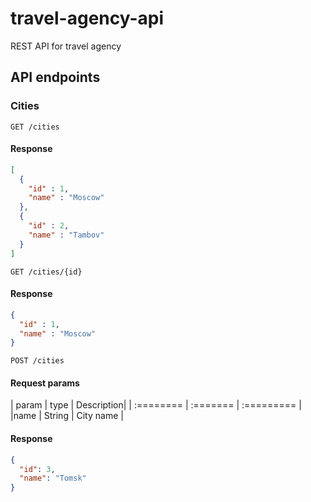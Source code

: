 # travel-agency-api
REST API for travel agency

## API endpoints

### Cities
```HTTP
GET /cities
```
#### Response
```json
[
  {
    "id" : 1,
    "name" : "Moscow"
  },
  {
    "id" : 2,
    "name" : "Tambov"
  }
]
```

```HTTP
GET /cities/{id}
```
#### Response
```json
{
  "id" : 1,
  "name" : "Moscow"
}
```


```HTTP
POST /cities
```
#### Request params
| param     | type     | Description|
| :======== | :======= | :========= |
|name       | String   | City name  |
#### Response
```json
{
  "id": 3,
  "name": "Tomsk"
}
```
